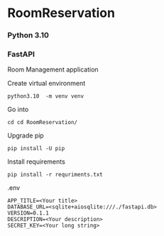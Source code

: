 # RoomReservation

### Python 3.10
### FastAPI

Room Management application

Create virtual environment
```
python3.10  -m venv venv
```
Go into
```
cd cd RoomReservation/
```
Upgrade pip
```
pip install -U pip
```
Install requirements
```
pip install -r requriments.txt
```
.env
```
APP_TITLE=<Your title>
DATABASE_URL=<sqlite+aiosqlite:///./fastapi.db>
VERSION=0.1.1
DESCRIPTION=<Your description>
SECRET_KEY=<Your long string>
```